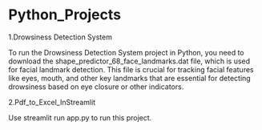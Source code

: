 # Python_Projects

1.Drowsiness Detection System

To run the Drowsiness Detection System project in Python, you need to download the shape_predictor_68_face_landmarks.dat file, which is used for facial landmark detection. This file is crucial for tracking facial features like eyes, mouth, and other key landmarks that are essential for detecting drowsiness based on eye closure or other indicators.

2.Pdf_to_Excel_InStreamlit

Use streamlit run app.py to run this project.

